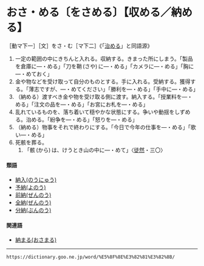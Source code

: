 # おさ・める〔をさめる〕【収める／納める】

［動マ下一］［文］をさ・む［マ下二］《「[治める](https://dictionary.goo.ne.jp/word/%E6%B2%BB%E3%82%81%E3%82%8B/#jn-30842)」と同語源》
1.  一定の範囲の中にきちんと入れる。収納する。きまった所にしまう。「製品を倉庫に―・める」「刀を鞘 (さや) に―・める」「カメラに―・める」「胸に―・めておく」
2.  金や物などを受け取って自分のものとする。手に入れる。受納する。獲得する。「薄志ですが、―・めてください」「勝利を―・める」「手中に―・める」
3.  （納める）渡すべき金や物を受け取る側に渡す。納入する。「授業料を―・める」「注文の品を―・める」「お宮にお札を―・める」
4.  乱れているものを、落ち着いて穏やかな状態にする。争いや動揺をしずめる。治める。「紛争を―・める」「怒りを―・める」
5.  （納める）物事をそれで終わりにする。「今日で今年の仕事を―・める」「歌い―・める」
6.  死骸を葬る。    
    1.  「骸 (から) は、けうとき山の中に―・めて」〈[徒然](https://dictionary.goo.ne.jp/word/%E5%BE%92%E7%84%B6%E8%8D%89/#jn-148773)・三〇〉
        

#### 類語

-   [納入(のうにゅう)](https://dictionary.goo.ne.jp/word/%E7%B4%8D%E5%85%A5/#jn-171451)
-   [予納(よのう)](https://dictionary.goo.ne.jp/word/%E4%BA%88%E7%B4%8D/#jn-228130)
-   [前納(ぜんのう)](https://dictionary.goo.ne.jp/word/%E5%89%8D%E7%B4%8D/#jn-127280)
-   [全納(ぜんのう)](https://dictionary.goo.ne.jp/word/%E5%85%A8%E7%B4%8D/#jn-127277)
-   [分納(ぶんのう)](https://dictionary.goo.ne.jp/word/%E5%88%86%E7%B4%8D/#jn-197673)

#### 関連語

-   [納まる(おさまる)](https://dictionary.goo.ne.jp/word/%E5%8F%8E%E3%81%BE%E3%82%8B/#jn-30820)

---
`https://dictionary.goo.ne.jp/word/%E5%8F%8E%E3%82%81%E3%82%8B/`